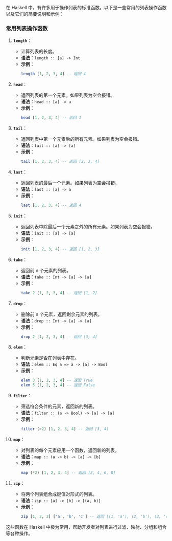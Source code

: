 在 Haskell 中，有许多用于操作列表的标准函数。以下是一些常用的列表操作函数以及它们的简要说明和示例：

### 常用列表操作函数

1. **`length`**：
   - 计算列表的长度。
   - **语法**：`length :: [a] -> Int`
   - **示例**：
     ```haskell
     length [1, 2, 3, 4] -- 返回 4
     ```

2. **`head`**：
   - 返回列表的第一个元素。如果列表为空会报错。
   - **语法**：`head :: [a] -> a`
   - **示例**：
     ```haskell
     head [1, 2, 3, 4] -- 返回 1
     ```

3. **`tail`**：
   - 返回列表中第一个元素后的所有元素。如果列表为空会报错。
   - **语法**：`tail :: [a] -> [a]`
   - **示例**：
     ```haskell
     tail [1, 2, 3, 4] -- 返回 [2, 3, 4]
     ```

4. **`last`**：
   - 返回列表的最后一个元素。如果列表为空会报错。
   - **语法**：`last :: [a] -> a`
   - **示例**：
     ```haskell
     last [1, 2, 3, 4] -- 返回 4
     ```

5. **`init`**：
   - 返回列表中除最后一个元素之外的所有元素。如果列表为空会报错。
   - **语法**：`init :: [a] -> [a]`
   - **示例**：
     ```haskell
     init [1, 2, 3, 4] -- 返回 [1, 2, 3]
     ```

6. **`take`**：
   - 返回前 n 个元素的列表。
   - **语法**：`take :: Int -> [a] -> [a]`
   - **示例**：
     ```haskell
     take 2 [1, 2, 3, 4] -- 返回 [1, 2]
     ```

7. **`drop`**：
   - 删除前 n 个元素，返回剩余元素的列表。
   - **语法**：`drop :: Int -> [a] -> [a]`
   - **示例**：
     ```haskell
     drop 2 [1, 2, 3, 4] -- 返回 [3, 4]
     ```

8. **`elem`**：
   - 判断元素是否在列表中存在。
   - **语法**：`elem :: Eq a => a -> [a] -> Bool`
   - **示例**：
     ```haskell
     elem 3 [1, 2, 3, 4] -- 返回 True
     elem 5 [1, 2, 3, 4] -- 返回 False
     ```

9. **`filter`**：
   - 筛选符合条件的元素，返回新的列表。
   - **语法**：`filter :: (a -> Bool) -> [a] -> [a]`
   - **示例**：
     ```haskell
     filter (>2) [1, 2, 3, 4] -- 返回 [3, 4]
     ```

10. **`map`**：
    - 对列表的每个元素应用一个函数，返回新的列表。
    - **语法**：`map :: (a -> b) -> [a] -> [b]`
    - **示例**：
      ```haskell
      map (*2) [1, 2, 3, 4] -- 返回 [2, 4, 6, 8]
      ```

11. **`zip`**：
    - 将两个列表组合成键值对形式的列表。
    - **语法**：`zip :: [a] -> [b] -> [(a, b)]`
    - **示例**：
      ```haskell
      zip [1, 2, 3] ['a', 'b', 'c'] -- 返回 [(1, 'a'), (2, 'b'), (3, 'c')]
      ```

这些函数在 Haskell 中极为常用，帮助开发者对列表进行过滤、映射、分组和组合等各种操作。
